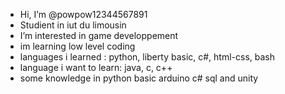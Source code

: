 - Hi, I’m @powpow12344567891
- Studient in iut du limousin
- I’m interested in game developpement
- im learning low level coding
- languages i learned : python, liberty basic, c#, html-css, bash 
- language i want to learn: java, c, c++
- some knowledge in python basic arduino c# sql and unity 

<!---
ajout de em a fairt et rendre plus beau
--->
